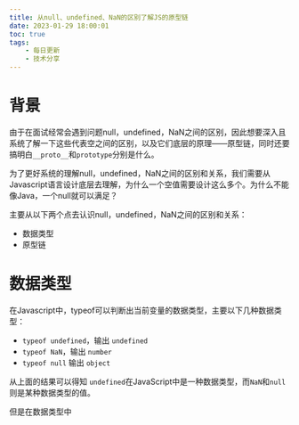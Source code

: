 ```yaml
---
title: 从null、undefined、NaN的区别了解JS的原型链
date: 2023-01-29 18:00:01
toc: true
tags:
    - 每日更新
    - 技术分享
---
```


# 背景

由于在面试经常会遇到问题null，undefined，NaN之间的区别，因此想要深入且系统了解一下这些代表空之间的区别，以及它们底层的原理——原型链，同时还要搞明白`__proto__`和`prototype`分别是什么。

为了更好系统的理解null，undefined，NaN之间的区别和关系，我们需要从Javascript语言设计底层去理解，为什么一个空值需要设计这么多个。为什么不能像Java，一个null就可以满足？

主要从以下两个点去认识null，undefined，NaN之间的区别和关系：

- 数据类型
- 原型链

<!-- more -->

# 数据类型

在Javascript中，typeof可以判断出当前变量的数据类型，主要以下几种数据类型：

- `typeof undefined`，输出 `undefined`
- `typeof NaN`，输出 `number`
- `typeof null` 输出 `object`

从上面的结果可以得知 `undefined`在JavaScript中是一种数据类型，而`NaN`和`null`则是某种数据类型的值。

但是在数据类型中
